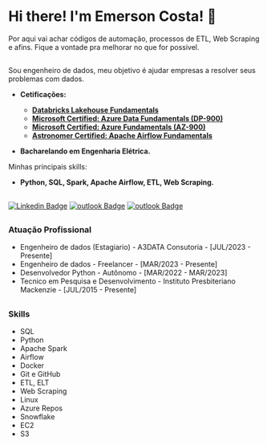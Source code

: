 # Hi there! I'm Emerson Costa! 👋

Por aqui vai achar códigos de automação, processos de ETL, Web Scraping e afins. Fique a vontade pra melhorar no que for possivel.  
##
Sou engenheiro de dados, meu objetivo é ajudar empresas a resolver seus problemas com dados.  
- **Cetificações:**
  - [**Databricks Lakehouse Fundamentals**](https://credentials.databricks.com/406a8e45-1d21-49cd-ad6f-dc7770181848)
  - [**Microsoft Certified: Azure Data Fundamentals (DP-900)**](https://learn.microsoft.com/pt-br/users/emersonmcostaa/credentials/8353bc0b7ac1fafd)
  - [**Microsoft Certified: Azure Fundamentals (AZ-900)**](https://www.credly.com/badges/3ab74ea0-66c0-467f-aeca-91d8f4b58937/linked_in_profile)
  - [**Astronomer Certified: Apache Airflow Fundamentals**](https://www.credly.com/badges/af723eb8-9369-44f9-b18a-de3f41c14d82/linked_in_profile)  

- **Bacharelando em Engenharia Elétrica.**  

Minhas principais skills:  
  - **Python, SQL, Spark, Apache Airflow, ETL, Web Scraping.**
##
[![Linkedin Badge](https://img.shields.io/badge/LinkedIn-Emerson_Costa-blue?style=flat-square&logo=Linkedin&logoColor=white&link=https://www.linkedin.com/in/emersonmcostaa/)](https://www.linkedin.com/in/emersonmcostaa/)
[![outlook Badge](https://img.shields.io/badge/-emersonmonteiro.costa@gmail.com-c14438?style=flat-square&logo=Gmail&logoColor=white&link=mailto:emersonmonteiro.costa@gmail.com)](mailto:emersonmonteiro.costa@gmail.com) 
[![outlook Badge](https://img.shields.io/badge/WhatsApp-25D366?style=flat-square&logo=whatsapp&logoColor=white)](https://api.whatsapp.com/send/?phone=5585984203725&text&type=phone_number&app_absent=0)
##
### Atuação Profissional
- Engenheiro de dados (Estagiario)  - A3DATA Consutoria - [JUL/2023 - Presente]
- Engenheiro de dados  - Freelancer - [MAR/2023 - Presente]
- Desenvolvedor Python - Autônomo - [MAR/2022 - MAR/2023]
- Tecnico em Pesquisa e Desenvolvimento  - Instituto Presbiteriano Mackenzie - [JUL/2015 - Presente]
 ##
 ### Skills  
 - SQL
 - Python
 - Apache Spark
 - Airflow
 - Docker
 - Git e GitHub
 - ETL, ELT
 - Web Scraping
 - Linux
 - Azure Repos
 - Snowflake
 - EC2
 - S3

